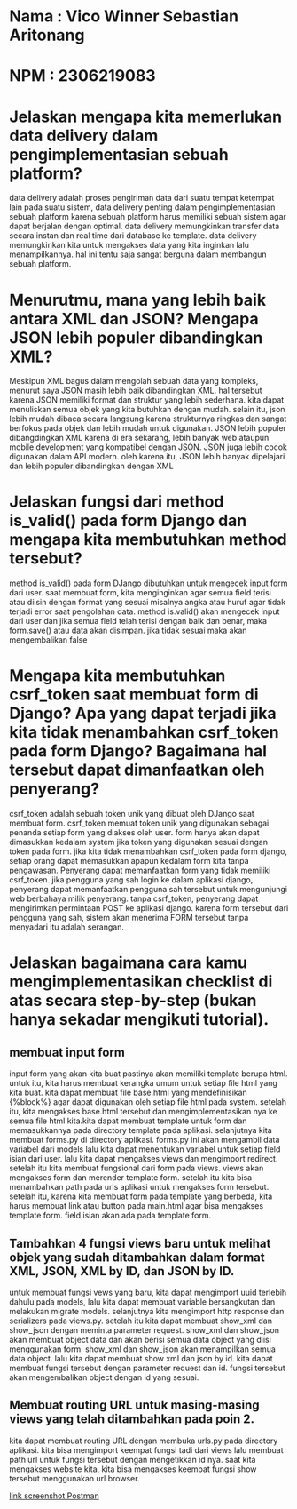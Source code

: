 # Nama : Vico Winner Sebastian Aritonang
# NPM : 2306219083

# Jelaskan mengapa kita memerlukan data delivery dalam pengimplementasian sebuah platform?
data delivery adalah proses pengiriman data dari suatu tempat ketempat lain pada suatu sistem, data delivery penting dalam pengimplementasian sebuah platform karena sebuah platform harus memiliki sebuah sistem agar dapat berjalan dengan optimal. data delivery memungkinkan transfer data secara instan dan real time dari database ke template. data delivery memungkinkan kita untuk mengakses data yang kita inginkan lalu menampilkannya. hal ini tentu saja sangat berguna dalam membangun sebuah platform.

# Menurutmu, mana yang lebih baik antara XML dan JSON? Mengapa JSON lebih populer dibandingkan XML?
Meskipun XML bagus dalam mengolah sebuah data yang kompleks, menurut saya JSON masih lebih baik dibandingkan XML. hal tersebut karena JSON memiliki format dan struktur yang lebih sederhana. kita dapat menuliskan semua objek yang kita butuhkan dengan mudah. selain itu, json lebih mudah dibaca secara langsung karena strukturnya ringkas dan sangat berfokus pada objek dan lebih mudah untuk digunakan. JSON lebih populer dibangdingkan XML karena di era sekarang, lebih banyak web ataupun mobile development yang kompatibel dengan JSON. JSON juga lebih cocok digunakan dalam API modern. oleh karena itu, JSON lebih banyak dipelajari dan lebih populer dibandingkan dengan XML

# Jelaskan fungsi dari method is_valid() pada form Django dan mengapa kita membutuhkan method tersebut?
method is_valid() pada form DJango dibutuhkan untuk mengecek input form dari user. saat membuat form, kita menginginkan agar semua field terisi atau diisin dengan format yang sesuai misalnya angka atau huruf agar tidak terjadi error saat pengolahan data. method is.valid() akan mengecek input dari user dan jika semua field telah terisi dengan baik dan benar, maka form.save() atau data akan disimpan. jika tidak sesuai maka akan mengembalikan false

# Mengapa kita membutuhkan csrf_token saat membuat form di Django? Apa yang dapat terjadi jika kita tidak menambahkan csrf_token pada form Django? Bagaimana hal tersebut dapat dimanfaatkan oleh penyerang?
csrf_token adalah sebuah token unik yang dibuat oleh DJango saat membuat form. csrf_token memuat token unik yang digunakan sebagai penanda setiap form yang diakses oleh user. form hanya akan dapat dimasukkan kedalam system jika token yang digunakan sesuai dengan token pada form. jika kita tidak menambahkan csrf_token pada form django, setiap orang dapat memasukkan apapun kedalam form kita tanpa pengawasan. Penyerang dapat memanfaatkan form yang tidak memiliki csrf_token. jika pengguna yang sah login ke dalam aplikasi django, penyerang dapat memanfaatkan pengguna sah tersebut untuk mengunjungi web berbahaya milik penyerang. tanpa csrf_token, penyerang dapat mengirimkan permintaan POST ke aplikasi django. karena form tersebut dari pengguna yang sah, sistem akan menerima FORM tersebut tanpa menyadari itu adalah serangan.

# Jelaskan bagaimana cara kamu mengimplementasikan checklist di atas secara step-by-step (bukan hanya sekadar mengikuti tutorial).

## membuat input form
input form yang akan kita buat pastinya akan memiliki template berupa html. untuk itu, kita harus membuat kerangka umum untuk setiap file html yang kita buat. kita dapat membuat file base.html yang mendefinisikan {%block%} agar dapat digunakan oleh setiap file html pada system. setelah itu, kita mengakses base.html tersebut dan mengimplementasikan nya ke semua file html kita.kita dapat membuat template untuk form dan memasukkannya pada directory template pada aplikasi. selanjutnya kita membuat forms.py di directory aplikasi. forms.py ini akan mengambil data variabel dari models lalu kita dapat menentukan variabel untuk setiap field isian dari user. lalu kita dapat mengakses views dan mengimport redirect. setelah itu kita membuat fungsional dari form pada views. views akan mengakses form dan merender template form. setelah itu kita bisa menambahkan path pada urls aplikasi untuk mengakses form tersebut. setelah itu, karena kita membuat form pada template yang berbeda, kita harus membuat link atau button pada main.html agar bisa mengakses template form. field isian akan ada pada template form.

## Tambahkan 4 fungsi views baru untuk melihat objek yang sudah ditambahkan dalam format XML, JSON, XML by ID, dan JSON by ID.
untuk membuat fungsi vews yang baru, kita dapat mengimport uuid terlebih dahulu pada models, lalu kita dapat membuat variable bersangkutan dan melakukan migrate models. selanjutnya kita mengimport http response dan serializers pada views.py. setelah itu kita dapat membuat show_xml dan show_json dengan meminta parameter request. show_xml dan show_json akan membuat object data dan akan berisi semua data object yang diisi menggunakan form. show_xml dan show_json akan menampilkan semua data object. lalu kita dapat membuat show xml dan json by id. kita dapat membuat fungsi tersebut dengan parameter request dan id. fungsi tersebut akan mengembalikan object dengan id yang sesuai.

## Membuat routing URL untuk masing-masing views yang telah ditambahkan pada poin 2.
kita dapat membuat routing URL dengan membuka urls.py pada directory aplikasi. kita bisa mengimport keempat fungsi tadi dari views lalu membuat path url untuk fungsi tersebut dengan mengetikkan id nya. saat kita mengakses website kita, kita bisa mengakses keempat fungsi show tersebut menggunakan url browser.

[link screenshot Postman](https://drive.google.com/drive/folders/1NfOiWwGFhluqH-mfbYCocuXxgMls9yD8?usp=sharing)